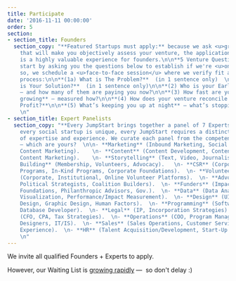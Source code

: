 ```yaml
---
title: Participate
date: '2016-11-11 00:00:00'
order: 5
section:
- section_title: Founders
  section_copy: "**Featured Startups must apply:** because we ask <u>great questions</u>
    that will make you objectively assess your venture, the application process <u>in-and-of-itself</u>
    is a highly valuable experience for founders.\n\n**5 Venture Questions:**\nWe
    start by asking you the questions below to establish if we're <u>on the same page</u>.\nIf
    so, we schedule a <u>face-to-face session</u> where we verify fit and the complete
    process:\n\n**(1a) What is The Problem?**  (in 1 sentence only)  \n**(1b) What
    is Your Solution?**  (in 1 sentence only)\n\n**(2) Who is your Early Adopter**
    — and how many of them are paying you now?\n\n**(3) How fast are you currently
    growing** — measured how?\n\n**(4) How does your venture reconcile Purpose and
    Profit?**\n\n**(5) What’s keeping you up at night** — what’s stopping you?\n\n
    \n"
- section_title: Expert Panelists
  section_copy: "**Every JumpStart brings together a panel of 7 Experts.**  \n      \nBecause
    every social startup is unique, every JumpStart requires a distinct combination
    of expertise and experience. We curate each panel from the competencies below
    — which are yours?  \n\n- **Marketing** (Inbound Marketing, Social Marketing,
    Content Marketing).    \n- **Content** (Content Development, Content Management,
    Content Marketing).    \n- **Storytelling** (Text, Video, Journalism).   \n- **Community
    Building** (Membership, Volunteers, Advocacy).   \n- **CSR** (Corporate Volunteer
    Programs, In-Kind Programs, Corporate Foundations).  \n- **Volunteer Experience**
    (Corporate, Institutional, Online Volunteer Platforms).  \n- **Advocacy** (Lobbyists,
    Political Strategists, Coalition Builders).  \n- **Funders** (Impact Investors,
    Foundations, Philanthropic Advisors, Gov.).  \n- **Data** (Data Analytics, Data
    Visualization, Performance/Impact Measurement).  \n- **Design** (UI/UX, Product
    Design, Graphic Design, Human Factors).  \n- **Programming** (Software Developer,
    Database Developer).  \n- **Legal** (IP, Incorporation Strategies).  \n- **Financial**
    (CFO, CPA, Tax Strategies).  \n- **Operations** (COO, Program Managers, Systems
    Designers, IT/IS).  \n- **Sales** (Sales Operations, Customer Service, Customer
    Experience).  \n- **HR** (Talent Acquisition/Development, Start-Up Staff Scaling/Structure).\n\n
    \n"
---
```

We invite all qualified Founders + Experts to apply.

However, our Waiting List is <u>growing rapidly</u> —  so don't delay :)